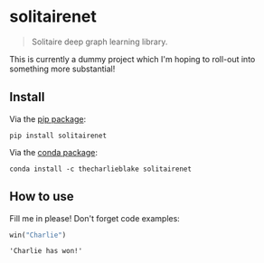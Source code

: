 # solitairenet
> Solitaire deep graph learning library.


This is currently a dummy project which I'm hoping to roll-out into something more substantial!

## Install

Via the [pip package](https://pypi.org/project/solitairenet/): 

`pip install solitairenet`

Via the [conda package](https://anaconda.org/thecharlieblake/solitairenet):

`conda install -c thecharlieblake solitairenet`

## How to use

Fill me in please! Don't forget code examples:

```python
win("Charlie")
```




    'Charlie has won!'


